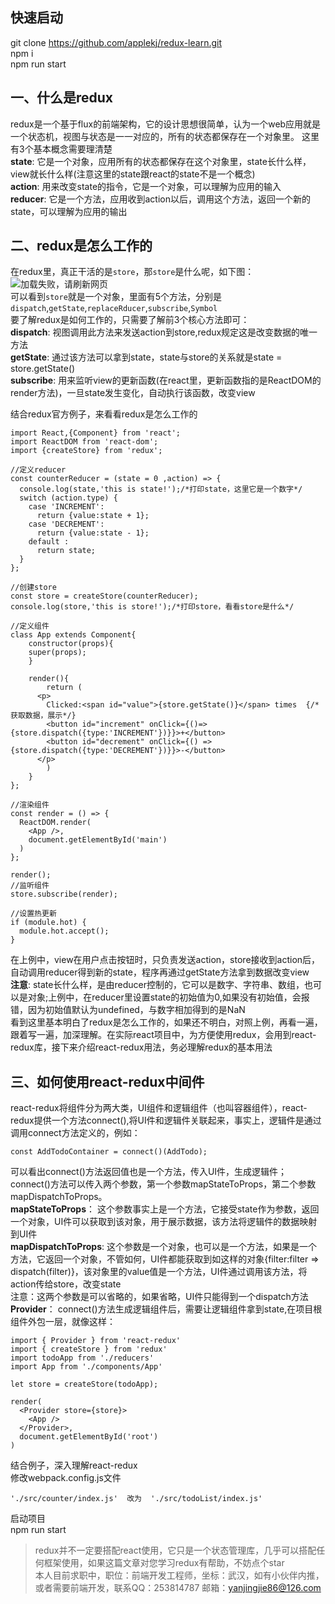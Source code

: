 ## 快速启动
git clone https://github.com/applekj/redux-learn.git  
npm i   
npm run start  
## 一、什么是redux  
redux是一个基于flux的前端架构，它的设计思想很简单，认为一个web应用就是一个状态机，视图与状态是一一对应的，所有的状态都保存在一个对象里。  这里有3个基本概念需要理清楚  
**state**: 它是一个对象，应用所有的状态都保存在这个对象里，state长什么样，view就长什么样(注意这里的state跟react的state不是一个概念)      
**action**: 用来改变state的指令，它是一个对象，可以理解为应用的输入    
**reducer**: 它是一个方法，应用收到action以后，调用这个方法，返回一个新的state，可以理解为应用的输出      
## 二、redux是怎么工作的
在redux里，真正干活的是`store`，那`store`是什么呢，如下图：  
![加载失败，请刷新网页](https://github.com/applekj/redux-learn/blob/master/img/store.jpg)  
可以看到`store`就是一个对象，里面有5个方法，分别是`dispatch`,`getState`,`replaceRducer`,`subscribe`,`Symbol`  
要了解redux是如何工作的，只需要了解前3个核心方法即可：  
**dispatch**: 视图调用此方法来发送action到store,redux规定这是改变数据的唯一方法          
**getState**: 通过该方法可以拿到state，state与store的关系就是state = store.getState()     
**subscribe**: 用来监听view的更新函数(在react里，更新函数指的是ReactDOM的render方法)，一旦state发生变化，自动执行该函数，改变view  

结合redux官方例子，来看看redux是怎么工作的
```
import React,{Component} from 'react';
import ReactDOM from 'react-dom';
import {createStore} from 'redux';

//定义reducer
const counterReducer = (state = 0 ,action) => {
  console.log(state,'this is state!');/*打印state，这里它是一个数字*/
  switch (action.type) {
    case 'INCREMENT':
      return {value:state + 1};
    case 'DECREMENT':
      return {value:state - 1};
    default :
      return state;
  }
};

//创建store
const store = createStore(counterReducer);
console.log(store,'this is store!');/*打印store，看看store是什么*/

//定义组件
class App extends Component{
	constructor(props){
    super(props);
	}

	render(){
		return (
      <p>
      	Clicked:<span id="value">{store.getState()}</span> times  {/*获取数据，展示*/}
      	<button id="increment" onClick={()=> {store.dispatch({type:'INCREMENT'})}}>+</button>
      	<button id="decrement" onClick={() => {store.dispatch({type:'DECREMENT'})}}>-</button>
      </p>
		)
	}
};

//渲染组件
const render = () => {
  ReactDOM.render(
    <App />,
    document.getElementById('main')
  )
};

render();
//监听组件
store.subscribe(render);

//设置热更新
if (module.hot) {
  module.hot.accept();
}
```

在上例中，view在用户点击按钮时，只负责发送action，store接收到action后，自动调用reducer得到新的state，程序再通过getState方法拿到数据改变view    
**注意**: state长什么样，是由reducer控制的，它可以是数字、字符串、数组，也可以是对象;上例中，在reducer里设置state的初始值为0,如果没有初始值，会报错，因为初始值默认为undefined，与数字相加得到的是NaN  
看到这里基本明白了redux是怎么工作的，如果还不明白，对照上例，再看一遍，跟着写一遍，加深理解。在实际react项目中，为方便使用redux，会用到react-redux库，接下来介绍react-redux用法，务必理解redux的基本用法

## 三、如何使用react-redux中间件
react-redux将组件分为两大类，UI组件和逻辑组件（也叫容器组件），react-redux提供一个方法connect(),将UI件和逻辑件关联起来，事实上，逻辑件是通过调用connect方法定义的，例如：
```
const AddTodoContainer = connect()(AddTodo);
```
可以看出connect()方法返回值也是一个方法，传入UI件，生成逻辑件；connect()方法可以传入两个参数，第一个参数mapStateToProps，第二个参数mapDispatchToProps。  
**mapStateToProps**： 这个参数事实上是一个方法，它接受state作为参数，返回一个对象，UI件可以获取到该对象，用于展示数据，该方法将逻辑件的数据映射到UI件  
**mapDispatchToProps**: 这个参数是一个对象，也可以是一个方法，如果是一个方法，它返回一个对象，不管如何，UI件都能获取到如这样的对象{filter:filter => dispatch(filter)}，该对象里的value值是一个方法，UI件通过调用该方法，将action传给store，改变state  
注意：这两个参数是可以省略的，如果省略，UI件只能得到一个dispatch方法    
**Provider**： connect()方法生成逻辑组件后，需要让逻辑组件拿到state,在项目根组件外包一层，就像这样：
```
import { Provider } from 'react-redux'
import { createStore } from 'redux'
import todoApp from './reducers'
import App from './components/App'

let store = createStore(todoApp);

render(
  <Provider store={store}>
    <App />
  </Provider>,
  document.getElementById('root')
)
```
结合例子，深入理解react-redux  
修改webpack.config.js文件
```
'./src/counter/index.js'  改为  './src/todoList/index.js'
```
启动项目  
npm run start

> redux并不一定要搭配react使用，它只是一个状态管理库，几乎可以搭配任何框架使用，如果这篇文章对您学习redux有帮助，不妨点个star    
本人目前求职中，职位：前端开发工程师，坐标：武汉，如有小伙伴内推，或者需要前端开发，联系QQ：253814787 邮箱：yanjingjie86@126.com  
